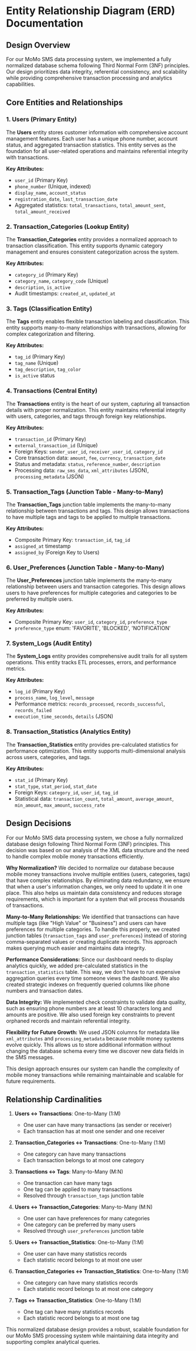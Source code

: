 # Entity Relationship Diagram (ERD) Documentation

## Design Overview

For our MoMo SMS data processing system, we implemented a fully normalized database schema following Third Normal Form (3NF) principles. Our design prioritizes data integrity, referential consistency, and scalability while providing comprehensive transaction processing and analytics capabilities.

## Core Entities and Relationships

### 1. Users (Primary Entity)
The **Users** entity stores customer information with comprehensive account management features. Each user has a unique phone number, account status, and aggregated transaction statistics. This entity serves as the foundation for all user-related operations and maintains referential integrity with transactions.

**Key Attributes:**
- `user_id` (Primary Key)
- `phone_number` (Unique, indexed)
- `display_name`, `account_status`
- `registration_date`, `last_transaction_date`
- Aggregated statistics: `total_transactions`, `total_amount_sent`, `total_amount_received`

### 2. Transaction_Categories (Lookup Entity)
The **Transaction_Categories** entity provides a normalized approach to transaction classification. This entity supports dynamic category management and ensures consistent categorization across the system.

**Key Attributes:**
- `category_id` (Primary Key)
- `category_name`, `category_code` (Unique)
- `description`, `is_active`
- Audit timestamps: `created_at`, `updated_at`

### 3. Tags (Classification Entity)
The **Tags** entity enables flexible transaction labeling and classification. This entity supports many-to-many relationships with transactions, allowing for complex categorization and filtering.

**Key Attributes:**
- `tag_id` (Primary Key)
- `tag_name` (Unique)
- `tag_description`, `tag_color`
- `is_active` status

### 4. Transactions (Central Entity)
The **Transactions** entity is the heart of our system, capturing all transaction details with proper normalization. This entity maintains referential integrity with users, categories, and tags through foreign key relationships.

**Key Attributes:**
- `transaction_id` (Primary Key)
- `external_transaction_id` (Unique)
- Foreign Keys: `sender_user_id`, `receiver_user_id`, `category_id`
- Core transaction data: `amount`, `fee`, `currency`, `transaction_date`
- Status and metadata: `status`, `reference_number`, `description`
- Processing data: `raw_sms_data`, `xml_attributes` (JSON), `processing_metadata` (JSON)

### 5. Transaction_Tags (Junction Table - Many-to-Many)
The **Transaction_Tags** junction table implements the many-to-many relationship between transactions and tags. This design allows transactions to have multiple tags and tags to be applied to multiple transactions.

**Key Attributes:**
- Composite Primary Key: `transaction_id`, `tag_id`
- `assigned_at` timestamp
- `assigned_by` (Foreign Key to Users)

### 6. User_Preferences (Junction Table - Many-to-Many)
The **User_Preferences** junction table implements the many-to-many relationship between users and transaction categories. This design allows users to have preferences for multiple categories and categories to be preferred by multiple users.

**Key Attributes:**
- Composite Primary Key: `user_id`, `category_id`, `preference_type`
- `preference_type` enum: 'FAVORITE', 'BLOCKED', 'NOTIFICATION'

### 7. System_Logs (Audit Entity)
The **System_Logs** entity provides comprehensive audit trails for all system operations. This entity tracks ETL processes, errors, and performance metrics.

**Key Attributes:**
- `log_id` (Primary Key)
- `process_name`, `log_level`, `message`
- Performance metrics: `records_processed`, `records_successful`, `records_failed`
- `execution_time_seconds`, `details` (JSON)

### 8. Transaction_Statistics (Analytics Entity)
The **Transaction_Statistics** entity provides pre-calculated statistics for performance optimization. This entity supports multi-dimensional analysis across users, categories, and tags.

**Key Attributes:**
- `stat_id` (Primary Key)
- `stat_type`, `stat_period`, `stat_date`
- Foreign Keys: `category_id`, `user_id`, `tag_id`
- Statistical data: `transaction_count`, `total_amount`, `average_amount`, `min_amount`, `max_amount`, `success_rate`

## Design Decisions

For our MoMo SMS data processing system, we chose a fully normalized database design following Third Normal Form (3NF) principles. This decision was based on our analysis of the XML data structure and the need to handle complex mobile money transactions efficiently.

**Why Normalization?** We decided to normalize our database because mobile money transactions involve multiple entities (users, categories, tags) that have complex relationships. By eliminating data redundancy, we ensure that when a user's information changes, we only need to update it in one place. This also helps us maintain data consistency and reduces storage requirements, which is important for a system that will process thousands of transactions.

**Many-to-Many Relationships:** We identified that transactions can have multiple tags (like "High Value" or "Business") and users can have preferences for multiple categories. To handle this properly, we created junction tables (`transaction_tags` and `user_preferences`) instead of storing comma-separated values or creating duplicate records. This approach makes querying much easier and maintains data integrity.

**Performance Considerations:** Since our dashboard needs to display analytics quickly, we added pre-calculated statistics in the `transaction_statistics` table. This way, we don't have to run expensive aggregation queries every time someone views the dashboard. We also created strategic indexes on frequently queried columns like phone numbers and transaction dates.

**Data Integrity:** We implemented check constraints to validate data quality, such as ensuring phone numbers are at least 10 characters long and amounts are positive. We also used foreign key constraints to prevent orphaned records and maintain referential integrity.

**Flexibility for Future Growth:** We used JSON columns for metadata like `xml_attributes` and `processing_metadata` because mobile money systems evolve quickly. This allows us to store additional information without changing the database schema every time we discover new data fields in the SMS messages.

This design approach ensures our system can handle the complexity of mobile money transactions while remaining maintainable and scalable for future requirements.

## Relationship Cardinalities

1. **Users ↔ Transactions**: One-to-Many (1:M)
   - One user can have many transactions (as sender or receiver)
   - Each transaction has at most one sender and one receiver

2. **Transaction_Categories ↔ Transactions**: One-to-Many (1:M)
   - One category can have many transactions
   - Each transaction belongs to at most one category

3. **Transactions ↔ Tags**: Many-to-Many (M:N)
   - One transaction can have many tags
   - One tag can be applied to many transactions
   - Resolved through `transaction_tags` junction table

4. **Users ↔ Transaction_Categories**: Many-to-Many (M:N)
   - One user can have preferences for many categories
   - One category can be preferred by many users
   - Resolved through `user_preferences` junction table

5. **Users ↔ Transaction_Statistics**: One-to-Many (1:M)
   - One user can have many statistics records
   - Each statistic record belongs to at most one user

6. **Transaction_Categories ↔ Transaction_Statistics**: One-to-Many (1:M)
   - One category can have many statistics records
   - Each statistic record belongs to at most one category

7. **Tags ↔ Transaction_Statistics**: One-to-Many (1:M)
   - One tag can have many statistics records
   - Each statistic record belongs to at most one tag

This normalized database design provides a robust, scalable foundation for our MoMo SMS processing system while maintaining data integrity and supporting complex analytical queries.
